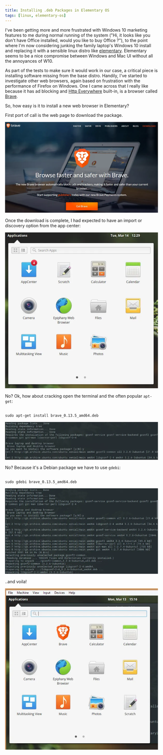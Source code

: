 ```yaml
---
title: Installing .deb Packages in Elementary OS
tags: [linux, elementary-os]
---
```


I've been getting more and more frustrated with Windows 10 marketing features to me during
normal running of the system ("Hi, it looks like you don't have Office installed, would
you like to buy Office ?"), to the point where I'm now considering junking the family
laptop's Windows 10 install and replacing it with a sensible linux distro
like <a href="https://elementary.io">elementary</a>. Elementary seems to be a nice
compromise between Windows and Mac UI without all the annoyances of W10.

As part of the tests to make sure it would work in our case, a critical piece is
installing software missing from the base distro. Handily, I've started to investigate other
web browsers, again based on frustration with the performance of Firefox on Windows.
One I came across that I really like because it has ad blocking and <a href="https://www.eff.org/https-everywhere">Http Everywhere</a>
built-in, is a browser called <a href="https://brave.com">Brave</a>.

So, how easy is it to install a new web browser in Elementary?

First port of call is the web page to download the package.

![brave](/img/posts/installing-package-in-elementary-os/brave-website.webp)

Once the download is complete, I had expected to have an import or discovery
option from the app center:

![app center](/img/posts/installing-package-in-elementary-os/app-centre.webp)

No? Ok, how about cracking open the terminal and the often popular <code>apt-get</code>:

```

sudo apt-get install brave_0.13.5_amd64.deb

```

![apt-get](/img/posts/installing-package-in-elementary-os/elementary_start_sudo-apt-get.webp)

No? Because it's a Debian package we have to use <code>gdebi</code>:

```

sudo gdebi brave_0.13.5_amd64.deb

```

![gdebi](/img/posts/installing-package-in-elementary-os/elementary-sudo-gdebi.webp)

..and voila!

![app center2](/img/posts/installing-package-in-elementary-os/brave-installed.webp)
